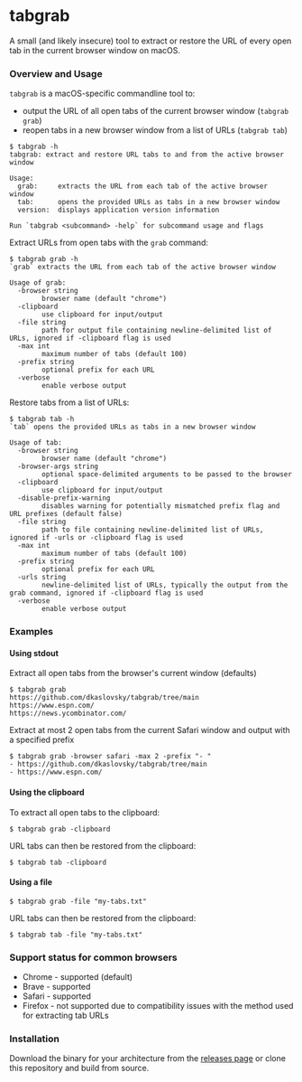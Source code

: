 # tabgrab
A small (and likely insecure) tool to extract or restore the URL of every open tab in the current browser window on macOS.

### Overview and Usage
`tabgrab` is a macOS-specific commandline tool to:
* output the URL of all open tabs of the current browser window (`tabgrab grab`)
* reopen tabs in a new browser window from a list of URLs (`tabgrab tab`)

```
$ tabgrab -h
tabgrab: extract and restore URL tabs to and from the active browser window

Usage:
  grab:		extracts the URL from each tab of the active browser window
  tab:		opens the provided URLs as tabs in a new browser window
  version:	displays application version information

Run `tabgrab <subcommand> -help` for subcommand usage and flags
```

Extract URLs from open tabs with the `grab` command:
```
$ tabgrab grab -h
`grab` extracts the URL from each tab of the active browser window

Usage of grab:
  -browser string
    	browser name (default "chrome")
  -clipboard
    	use clipboard for input/output
  -file string
    	path for output file containing newline-delimited list of URLs, ignored if -clipboard flag is used
  -max int
    	maximum number of tabs (default 100)
  -prefix string
    	optional prefix for each URL
  -verbose
    	enable verbose output
```

Restore tabs from a list of URLs:
```
$ tabgrab tab -h
`tab` opens the provided URLs as tabs in a new browser window

Usage of tab:
  -browser string
    	browser name (default "chrome")
  -browser-args string
    	optional space-delimited arguments to be passed to the browser
  -clipboard
    	use clipboard for input/output
  -disable-prefix-warning
    	disables warning for potentially mismatched prefix flag and URL prefixes (default false)
  -file string
    	path to file containing newline-delimited list of URLs, ignored if -urls or -clipboard flag is used
  -max int
    	maximum number of tabs (default 100)
  -prefix string
    	optional prefix for each URL
  -urls string
    	newline-delimited list of URLs, typically the output from the grab command, ignored if -clipboard flag is used
  -verbose
    	enable verbose output
```


### Examples

#### Using stdout
Extract all open tabs from the browser's current window (defaults)
```
$ tabgrab grab
https://github.com/dkaslovsky/tabgrab/tree/main
https://www.espn.com/
https://news.ycombinator.com/
```

Extract at most 2 open tabs from the current Safari window and output with a specified prefix
```
$ tabgrab grab -browser safari -max 2 -prefix "- "
- https://github.com/dkaslovsky/tabgrab/tree/main
- https://www.espn.com/
```

#### Using the clipboard
To extract all open tabs to the clipboard:
```
$ tabgrab grab -clipboard
```
URL tabs can then be restored from the clipboard:
```
$ tabgrab tab -clipboard
```

#### Using a file
```
$ tabgrab grab -file "my-tabs.txt"
```
URL tabs can then be restored from the clipboard:
```
$ tabgrab tab -file "my-tabs.txt"
```

### Support status for common browsers
* Chrome  - supported (default)
* Brave   - supported
* Safari  - supported
* Firefox - not supported due to compatibility issues with the method used for extracting tab URLs


### Installation
Download the binary for your architecture from the [releases page](https://github.com/dkaslovsky/tabgrab/releases/latest) or clone this repository and build from source.
